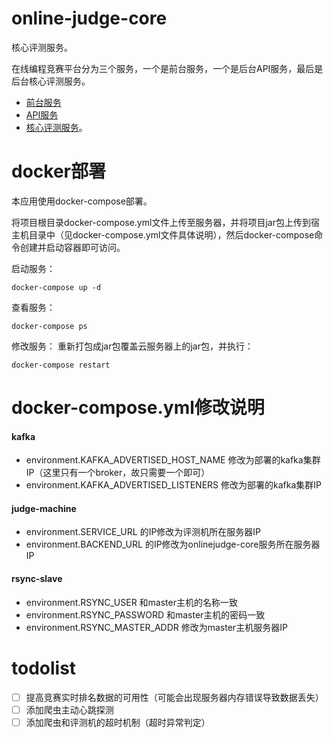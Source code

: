 # online-judge-core
核心评测服务。

在线编程竞赛平台分为三个服务，一个是前台服务，一个是后台API服务，最后是后台核心评测服务。
- [前台服务](https://github.com/evanlaochen/online-judge-fe)
- [API服务](https://github.com/evanlaochen/online-judge)
- [核心评测服务](https://github.com/evanlaochen/online-judge-core)。

# docker部署
本应用使用docker-compose部署。

将项目根目录docker-compose.yml文件上传至服务器，并将项目jar包上传到宿主机目录中（见docker-compose.yml文件具体说明），然后docker-compose命令创建并启动容器即可访问。

启动服务：
```shell
docker-compose up -d
```
查看服务：
```shell
docker-compose ps
```
修改服务：
重新打包成jar包覆盖云服务器上的jar包，并执行：
```shell
docker-compose restart
```

# docker-compose.yml修改说明

#### kafka
- environment.KAFKA_ADVERTISED_HOST_NAME 修改为部署的kafka集群IP（这里只有一个broker，故只需要一个即可）
- environment.KAFKA_ADVERTISED_LISTENERS 修改为部署的kafka集群IP

#### judge-machine
- environment.SERVICE_URL 的IP修改为评测机所在服务器IP
- environment.BACKEND_URL 的IP修改为onlinejudge-core服务所在服务器IP

#### rsync-slave
- environment.RSYNC_USER 和master主机的名称一致
- environment.RSYNC_PASSWORD 和master主机的密码一致
- environment.RSYNC_MASTER_ADDR 修改为master主机服务器IP

# todolist
-[ ] 提高竞赛实时排名数据的可用性（可能会出现服务器内存错误导致数据丢失）
-[ ] 添加爬虫主动心跳探测
-[ ] 添加爬虫和评测机的超时机制（超时异常判定）